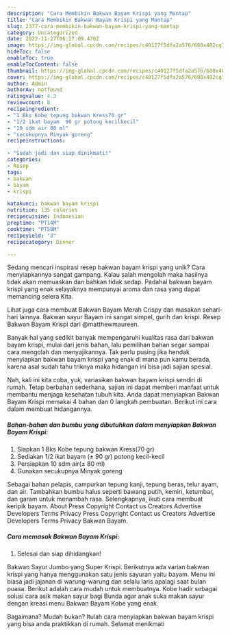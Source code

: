 ```yaml
---
description: "Cara Membikin Bakwan Bayam Krispi yang Mantap"
title: "Cara Membikin Bakwan Bayam Krispi yang Mantap"
slug: 2377-cara-membikin-bakwan-bayam-krispi-yang-mantap
category: Uncategorized
date: 2022-11-27T06:27:09.470Z
image: https://img-global.cpcdn.com/recipes/c40127f5dfa2a576/680x482cq70/bakwan-bayam-krispi-foto-resep-utama.jpg
hideToc: false
enableToc: true
enableTocContent: false
thumbnail: https://img-global.cpcdn.com/recipes/c40127f5dfa2a576/680x482cq70/bakwan-bayam-krispi-foto-resep-utama.jpg
cover: https://img-global.cpcdn.com/recipes/c40127f5dfa2a576/680x482cq70/bakwan-bayam-krispi-foto-resep-utama.jpg
author: Admin
authorAv: notfound
ratingvalue: 4.3
reviewcount: 8
recipeingredient:
- "1 Bks Kobe tepung bakwan Kress70 gr"
- "1/2 ikat bayam  90 gr potong kecilkecil"
- "10 sdm air 80 ml"
- "secukupnya Minyak goreng"
recipeinstructions:

- "Sudah jadi dan siap dinikmati!"
categories:
- Resep
tags:
- bakwan
- bayam
- krispi

katakunci: bakwan bayam krispi 
nutrition: 135 calories
recipecuisine: Indonesian
preptime: "PT14M"
cooktime: "PT58M"
recipeyield: "3"
recipecategory: Dinner

---
```





Sedang mencari inspirasi resep bakwan bayam krispi yang unik? Cara menyiapkannya sangat gampang. Kalau salah mengolah maka hasilnya tidak akan memuaskan dan bahkan tidak sedap. Padahal bakwan bayam krispi yang enak selayaknya mempunyai aroma dan rasa yang dapat memancing selera Kita.





Lihat juga cara membuat Bakwan Bayam Merah Crispy dan masakan sehari-hari lainnya. Bakwan sayur Bayam ini sangat simpel, gurih dan krispi. Resep Bakwan Bayam Krispi dari @matthewmaureen.

Banyak hal yang sedikit banyak mempengaruhi kualitas rasa dari bakwan bayam krispi, mulai dari jenis bahan, lalu pemilihan bahan segar sampai cara mengolah dan menyajikannya. Tak perlu pusing jika hendak menyiapkan bakwan bayam krispi yang enak di mana pun kamu berada, karena asal sudah tahu triknya maka hidangan ini bisa jadi sajian spesial.






Nah, kali ini kita coba, yuk, variasikan bakwan bayam krispi sendiri di rumah. Tetap berbahan sederhana, sajian ini dapat memberi manfaat untuk membantu menjaga kesehatan tubuh kita. Anda dapat menyiapkan Bakwan Bayam Krispi memakai 4 bahan dan 0 langkah pembuatan. Berikut ini cara dalam membuat hidangannya.

<!--inarticleads1-->

##### Bahan-bahan dan bumbu yang dibutuhkan dalam menyiapkan Bakwan Bayam Krispi:

1. Siapkan 1 Bks Kobe tepung bakwan Kress(70 gr)
1. Sediakan 1/2 ikat bayam (± 90 gr) potong kecil-kecil
1. Persiapkan 10 sdm air(± 80 ml)
1. Gunakan secukupnya Minyak goreng


Sebagai bahan pelapis, campurkan tepung kanji, tepung beras, telur ayam, dan air. Tambahkan bumbu halus seperti bawang putih, kemiri, ketumbar, dan garam untuk menambah rasa. Selengkapnya, ikuti cara membuat keripik bayam. About Press Copyright Contact us Creators Advertise Developers Terms Privacy Press Copyright Contact us Creators Advertise Developers Terms Privacy Bakwan Bayam. 

<!--inarticleads2-->

##### Cara memasak Bakwan Bayam Krispi:


1. Selesai dan siap dihidangkan!

Bakwan Sayur Jumbo yang Super Krispi. Berikutnya ada varian bakwan krispi yang hanya menggunakan satu jenis sayuran yaitu bayam. Menu ini biasa jadi jajanan di warung-warung dan selalu laris apalagi saat bulan puasa. Berikut adalah cara mudah untuk membuatnya. Kobe hadir sebagai solusi cara asik makan sayur bagi Bunda agar anak suka makan sayur dengan kreasi menu Bakwan Bayam Kobe yang enak. 

Bagaimana? Mudah bukan? Itulah cara menyiapkan bakwan bayam krispi yang bisa anda praktikkan di rumah. Selamat menikmati

